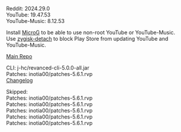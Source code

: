 Reddit: 2024.29.0  
YouTube: 19.47.53  
YouTube-Music: 8.12.53  

Install [MicroG](https://github.com/ReVanced/GmsCore/releases) to be able to use non-root YouTube or YouTube-Music.  
Use [zygisk-detach](https://github.com/j-hc/zygisk-detach) to block Play Store from updating YouTube and YouTube-Music.  

[Main Repo](https://github.com/epicmann24/revanced-extended-bin)
  
CLI: j-hc/revanced-cli-5.0.0-all.jar  
Patches: inotia00/patches-5.6.1.rvp  
[Changelog](https://github.com/inotia00/revanced-patches/releases/tag/v5.6.1)  

Skipped:  
Patches: inotia00/patches-5.6.1.rvp  
Patches: inotia00/patches-5.6.1.rvp  
Patches: inotia00/patches-5.6.1.rvp  
Patches: inotia00/patches-5.6.1.rvp  
Patches: inotia00/patches-5.6.1.rvp            
